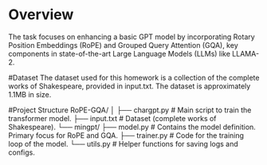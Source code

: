 # Overview
The task focuses on enhancing a basic GPT model by incorporating Rotary Position Embeddings (RoPE) and Grouped Query Attention (GQA), key components in state-of-the-art Large Language Models (LLMs) like LLAMA-2.

#Dataset
The dataset used for this homework is a collection of the complete works of Shakespeare, provided in input.txt. The dataset is approximately 1.1MB in size.

#Project Structure
RoPE-GQA/
│
├── chargpt.py             # Main script to train the transformer model.
├── input.txt              # Dataset (complete works of Shakespeare).
└── mingpt/
    ├── model.py           # Contains the model definition. Primary focus for RoPE and GQA.
    ├── trainer.py         # Code for the training loop of the model.
    └── utils.py           # Helper functions for saving logs and configs.
